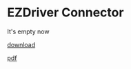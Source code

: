 # EZDriver Connector

It's empty now

[download](https://raw.githack.com/z1996xm/BIGTREETECH/main/docs/prints/calibrate_size.stl)

[pdf](https://raw.githack.com/z1996xm/BIGTREETECH/main/docs/download/Octopus_V1.0.pdf)
